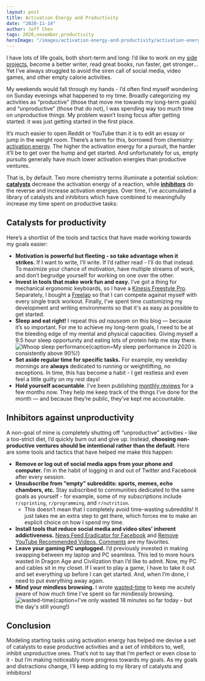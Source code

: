 ```yaml
---
layout: post
title: Activation Energy and Productivity
date: "2020-11-14"
author: Jeff Chen
tags: 2020,november,productivity
heroImage: "/images/activation-energy-and-productivity/activation-energy.svg"
---
```


I have lots of life goals, both short-term and long: I’d like to work on my [side projects](https://jeffchen.dev/projects/), become a better writer, read great books, run faster, get stronger... Yet I’ve always struggled to avoid the siren call of social media, video games, and other empty calorie activities.

<!-- excerpt -->

My weekends would fall through my hands - I’d often find myself wondering on Sunday evenings what happened to my time. Broadly categorizing my activities as “productive” (those that move me towards my long-term goals) and “unproductive” (those that do not), I was spending way too much time on unproductive things. My problem wasn’t losing focus after getting started: it was just getting started in the first place.

It’s much easier to open Reddit or YouTube than it is to edit an essay or jump in the weight room. There’s a term for this, borrowed from chemistry: [activation energy](https://en.wikipedia.org/wiki/Activation_energy). The higher the activation energy for a pursuit, the harder it’ll be to get over the hump and get started. And unfortunately for us, empty pursuits generally have much lower activation energies than productive ventures.

That is, by default. Two more chemistry terms illuminate a potential solution: [**catalysts**](https://en.wikipedia.org/wiki/Catalysis) decrease the activation energy of a reaction, while [**inhibitors**](https://en.wikipedia.org/wiki/Reaction_inhibitor) do the reverse and increase activation energies. Over time, I've accumulated a library of catalysts and inhibitors which have combined to meaningfully increase my time spent on productive tasks:

## Catalysts for productivity

Here’s a shortlist of the tools and tactics that have made working towards my goals easier:

- **Motivation is powerful but fleeting - so take advantage when it strikes.** If I want to write, I’ll write. If I’d rather read - I’ll do that instead. To maximize your chance of motivation, have multiple streams of work, and don’t begrudge yourself for working on one over the other.
- **Invest in tools that make work fun and easy.** I’ve got a thing for mechanical ergonomic keyboards, so I have a [Kinesis Freestyle Pro](https://kinesis-ergo.com/shop/freestyle-pro/). Separately, I bought a [Freelap](https://store.simplifaster.com/product/freelap-pro-bt112/) so that I can compete against myself with every single track workout. Finally, I've spent time customizing my development and writing environments so that it's as easy as possible to get started.
- **Sleep and eat right!** I repeat this _ad nauseam_ on this blog — because it’s so important. For me to achieve my long-term goals, I need to be at the bleeding edge of my mental and physical capacities. Giving myself a 9.5 hour sleep opportunity and eating lots of protein help me stay there. ![Whoop sleep performance{caption=My sleep performance in 2020 is consistently above 90%!}](/images/2020-track-retro/sleep.png)
- **Set aside regular time for specific tasks.** For example, my weekday mornings are **always** dedicated to running or weightlifting, no exceptions. In time, this has become a habit - I get restless and even feel a little guilty on my rest days!
- **Hold yourself acocuntable**. I’ve been publishing [monthly reviews](https://jeffchen.dev/tag/review/) for a few months now. They help me keep track of the things I’ve done for the month — and because they’re public, they’ve kept me accountable.

## Inhibitors against unproductivity

A non-goal of mine is completely shutting off “unproductive” activities - like a too-strict diet, I’d quickly burn out and give up. Instead, **choosing non-productive ventures should be intentional rather than the default**. Here are some tools and tactics that have helped me make this happen:

- **Remove or log out of social media apps from your phone and computer.** I’m in the habit of logging in and out of Twitter and Facebook after every session.
- **Unsubscribe from “empty” subreddits: sports, memes, echo chambers, etc.** Stay subscribed to communities dedicated to the same goals as yourself - for example, some of my subscriptions include `r/sprinting`, `r/programming`, and `r/nutrition`.
  - This doesn’t mean that I completely avoid time-wasting subreddits! It just takes me an extra step to get there, which forces me to make an explicit choice on how I spend my time.
- **Install tools that reduce social media and video sites’ inherent addictiveness.** [News Feed Eradicator for Facebook](https://chrome.google.com/webstore/detail/news-feed-eradicator-for/fjcldmjmjhkklehbacihaiopjklihlgg) and [Remove YouTube Recommended Videos, Comments](https://chrome.google.com/webstore/detail/remove-youtube-recommende/khncfooichmfjbepaaaebmommgaepoid) are my favorites.
- **Leave your gaming PC unplugged.** I’d previously invested in making swapping between my laptop and PC seamless. This led to more hours wasted in Dragon Age and Civilization than I’d like to admit. Now, my PC and cables sit in my closet. If I want to play a game, I have to take it out and set everything up before I can get started. And, when I’m done, I need to put everything away again.
- **Mind your mindless browsing.** I wrote [wasted-time](https://github.com/jchen1/chrome-wasted-time) to keep me acutely aware of how much time I’ve spent so far mindlessly browsing. ![wasted-time{caption=I've only wasted 18 minutes so far today - but the day's still young!}](/images/wasted-time.png)

## Conclusion

Modeling starting tasks using activation energy has helped me devise a set of catalysts to ease productive activities and a set of inhibitors to, well, inhibit unproductive ones. That’s not to say that I’m perfect or even close to it - but I’m making noticeably more progress towards my goals. As my goals and distractions change, I’ll keep adding to my library of catalysts and inhibitors!
